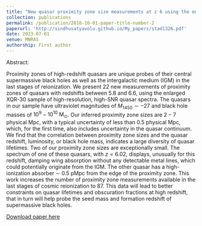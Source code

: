 ```yaml
---
title: "New quasar proximity zone size measurements at z 6 using the enlarged XQR-30 sample"
collection: publications
permalink: /publication/2010-10-01-paper-title-number-2
paperurl: 'http://sindhusatyavolu.github.io/My_papers/stad1326.pdf'
date: 2023-07-01
venue: MNRAS
authorship: First author
---
```

Abstract:

Proximity zones of high-redshift quasars are unique probes of their central supermassive black holes as well as the intergalactic medium (IGM) in the last stages of reionization. We present 22 new measurements of proximity zones of quasars with redshifts between 5.8 and 6.6, using the enlarged XQR-30 sample of high-resolution, high-SNR quasar spectra. The quasars in our sample have ultraviolet magnitudes of $M_{1450} \sim -27$ and black hole masses of $10^9-10^{10}\ \mathrm{M}_{\odot}$. Our inferred proximity zone sizes are $2-7$ physical Mpc, with a typical uncertainty of less than 0.5 physical Mpc, which, for the first time, also includes uncertainty in the quasar continuum. We find that the correlation between proximity zone sizes and the quasar redshift, luminosity, or black hole mass, indicates a large diversity of quasar lifetimes. Two of our proximity zone sizes are exceptionally small. The spectrum of one of these quasars, with $z = 6.02$, displays, unusually for this redshift, damping wing absorption without any detectable metal lines, which could potentially originate from the IGM. The other quasar has a high-ionization absorber $\sim$ 0.5 pMpc from the edge of the proximity zone. This work increases the number of proximity zone measurements available in the last stages of cosmic reionization to 87. This data will lead to better constraints on quasar lifetimes and obscuration fractions at high redshift, that in turn will help probe the seed mass and formation redshift of supermassive black holes.

[Download paper here](http://sindhusatyavolu.github.io/My_papers/stad1326.pdf)

